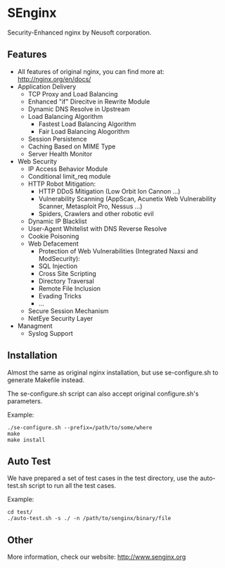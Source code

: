 SEnginx
=======
Security-Enhanced nginx by Neusoft corporation. 

Features
--------
* All features of original nginx, you can find more at: http://nginx.org/en/docs/
* Application Delivery
    * TCP Proxy and Load Balancing
    * Enhanced "if" Direcitve in Rewrite Module
    * Dynamic DNS Resolve in Upstream
    * Load Balancing Algorithm
        * Fastest Load Balancing Algorithm
        * Fair Load Balancing Alogorithm
    * Session Persistence
    * Caching Based on MIME Type
    * Server Health Monitor
* Web Security
    * IP Access Behavior Module
    * Conditional limit_req module
    * HTTP Robot Mitigation:
        * HTTP DDoS Mitigation (Low Orbit Ion Cannon ...)
        * Vulnerability Scanning (AppScan, Acunetix Web Vulnerability Scanner, Metasploit Pro, Nessus ...)
        * Spiders, Crawlers and other robotic evil
    * Dynamic IP Blacklist
    * User-Agent Whitelist with DNS Reverse Resolve
    * Cookie Poisoning
    * Web Defacement
        * Protection of Web Vulnerabilities (Integrated Naxsi and ModSecurity):
        * SQL Injection
        * Cross Site Scripting
        * Directory Traversal
        * Remote File Inclusion
        * Evading Tricks
        * ...
    * Secure Session Mechanism
    * NetEye Security Layer
* Managment
    * Syslog Support

Installation
------------
Almost the same as original nginx installation, but use se-configure.sh to generate Makefile instead.

The se-configure.sh script can also accept original configure.sh's parameters.

Example:

    ./se-configure.sh --prefix=/path/to/some/where
    make
    make install


Auto Test
---------
We have prepared a set of test cases in the test directory, use the auto-test.sh script to run all the test cases.

Example:

    cd test/
    ./auto-test.sh -s ./ -n /path/to/senginx/binary/file


Other
-----
More information, check our website: http://www.senginx.org
